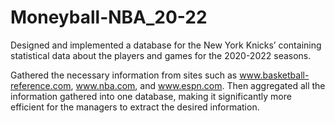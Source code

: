 # Moneyball-NBA_20-22
Designed and implemented a database for the New York Knicks’ containing statistical data about the players and games for the 2020-2022 seasons. 

Gathered the necessary information from sites such as www.basketball-reference.com, www.nba.com, and www.espn.com. Then aggregated all the information gathered into one database, making it significantly more efficient for the managers to extract the desired information.

